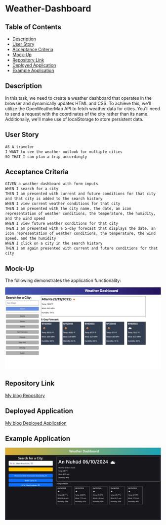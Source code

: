 # Weather-Dashboard

## Table of Contents
- [Description](#description)
- [User Story](#user-story)
- [Acceptance Criteria](#acceptance-criteria)
- [Mock-Up](#mock-up)
- [Repository Link](#repository-link)
- [Deployed Application](#deployed-application)
- [Example Application](#example-application)

## Description
In this task, we need to create a weather dashboard that operates in the browser and dynamically updates HTML and CSS. To achieve this, we'll utilize the OpenWeatherMap API to fetch weather data for cities. You'll need to send a request with the coordinates of the city rather than its name. Additionally, we'll make use of localStorage to store persistent data.

## User Story

```
AS A traveler
I WANT to see the weather outlook for multiple cities
SO THAT I can plan a trip accordingly
```

## Acceptance Criteria

```
GIVEN a weather dashboard with form inputs
WHEN I search for a city
THEN I am presented with current and future conditions for that city and that city is added to the search history
WHEN I view current weather conditions for that city
THEN I am presented with the city name, the date, an icon representation of weather conditions, the temperature, the humidity, and the wind speed
WHEN I view future weather conditions for that city
THEN I am presented with a 5-day forecast that displays the date, an icon representation of weather conditions, the temperature, the wind speed, and the humidity
WHEN I click on a city in the search history
THEN I am again presented with current and future conditions for that city
```

## Mock-Up

The following demonstrates the application functionality:

![Here's an example of the functionality that should be implemented.](./assets/images/06-server-side-apis-homework-demo.png)

## Repository Link
[My blog Repository](https://github.com/iKeyToLife/Weather-Dashboard/)

## Deployed Application
[My blog Deployed Application](https://ikeytolife.github.io/Weather-Dashboard/)

## Example Application
![Application Screenshot](./assets/images/weather-dashboard.png)